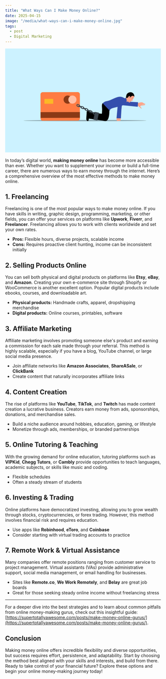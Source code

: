 ```yaml
---
title: "What Ways Can I Make Money Online?"
date: 2025-04-15
image: "/media/what-ways-can-i-make-money-online.jpg"
tags:
  - post
  - Digital Marketing
---
```


![What Ways Can I Make Money Online?](/media/what-ways-can-i-make-money-online.jpg)

In today’s digital world, **making money online** has become more accessible than ever. Whether you want to supplement your income or build a full-time career, there are numerous ways to earn money through the internet. Here’s a comprehensive overview of the most effective methods to make money online.

## 1. Freelancing

Freelancing is one of the most popular ways to make money online. If you have skills in writing, graphic design, programming, marketing, or other fields, you can offer your services on platforms like **Upwork**, **Fiverr**, and **Freelancer**. Freelancing allows you to work with clients worldwide and set your own rates.

- **Pros:** Flexible hours, diverse projects, scalable income
- **Cons:** Requires proactive client hunting, income can be inconsistent initially

## 2. Selling Products Online

You can sell both physical and digital products on platforms like **Etsy**, **eBay**, and **Amazon**. Creating your own e-commerce site through Shopify or WooCommerce is another excellent option. Popular digital products include ebooks, courses, and downloadable art.

- **Physical products:** Handmade crafts, apparel, dropshipping merchandise
- **Digital products:** Online courses, printables, software

## 3. Affiliate Marketing

Affiliate marketing involves promoting someone else's product and earning a commission for each sale made through your referral. This method is highly scalable, especially if you have a blog, YouTube channel, or large social media presence.

- Join affiliate networks like **Amazon Associates**, **ShareASale**, or **ClickBank**
- Create content that naturally incorporates affiliate links

## 4. Content Creation

The rise of platforms like **YouTube**, **TikTok**, and **Twitch** has made content creation a lucrative business. Creators earn money from ads, sponsorships, donations, and merchandise sales.

- Build a niche audience around hobbies, education, gaming, or lifestyle
- Monetize through ads, memberships, or branded partnerships

## 5. Online Tutoring & Teaching

With the growing demand for online education, tutoring platforms such as **VIPKid**, **Chegg Tutors**, or **Cambly** provide opportunities to teach languages, academic subjects, or skills like music and coding.

- Flexible schedules
- Often a steady stream of students

## 6. Investing & Trading

Online platforms have democratized investing, allowing you to grow wealth through stocks, cryptocurrencies, or forex trading. However, this method involves financial risk and requires education.

- Use apps like **Robinhood**, **eToro**, and **Coinbase**
- Consider starting with virtual trading accounts to practice

## 7. Remote Work & Virtual Assistance

Many companies offer remote positions ranging from customer service to project management. Virtual assistants (VAs) provide administrative support, social media management, or email handling for businesses.

- Sites like **Remote.co**, **We Work Remotely**, and **Belay** are great job boards
- Great for those seeking steady online income without freelancing stress

---

For a deeper dive into the best strategies and to learn about common pitfalls from online money-making gurus, check out this insightful guide: [https://supertotallyawesome.com/posts/make-money-online-gurus/](https://supertotallyawesome.com/posts/make-money-online-gurus/).

## Conclusion

Making money online offers incredible flexibility and diverse opportunities, but success requires effort, persistence, and adaptability. Start by choosing the method best aligned with your skills and interests, and build from there. Ready to take control of your financial future? Explore these options and begin your online money-making journey today!
